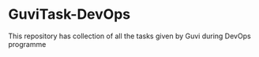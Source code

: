 # GuviTask-DevOps
This repository has collection of all the tasks given by Guvi during DevOps programme

